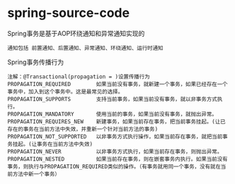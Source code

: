 # spring-source-code

Spring事务是基于AOP环绕通知和异常通知实现的

    通知包括 前置通知、后置通知、异常通知、环绕通知、运行时通知

Spring事务传播行为
    
    注解：@Transactional(propagation = )设置传播行为
    PROPAGATION_REQUIRED        如果当前没有事务，就新建一个事务，如果已经存在一个事务中，加入到这个事务中。这是最常见的选择。
    PROPAGATION_SUPPORTS        支持当前事务，如果当前没有事务，就以非事务方式执行。
    PROPAGATION_MANDATORY       使用当前的事务，如果当前没有事务，就抛出异常。
    PROPAGATION_REQUIRES_NEW	新建事务，如果当前存在事务，把当前事务挂起。(让已存在的事务在当前方法中失效，并重新一个针对当前方法的事务)
    PROPAGATION_NOT_SUPPORTED	以非事务方式执行操作，如果当前存在事务，就把当前事务挂起。(让事务在当前方法中失效)
    PROPAGATION_NEVER	        以非事务方式执行，如果当前存在事务，则抛出异常。
    PROPAGATION_NESTED	        如果当前存在事务，则在嵌套事务内执行。如果当前没有事务，则执行与PROPAGATION_REQUIRED类似的操作。（有事务就用同一个事务，没有就在当前方法中新一个事务）
    